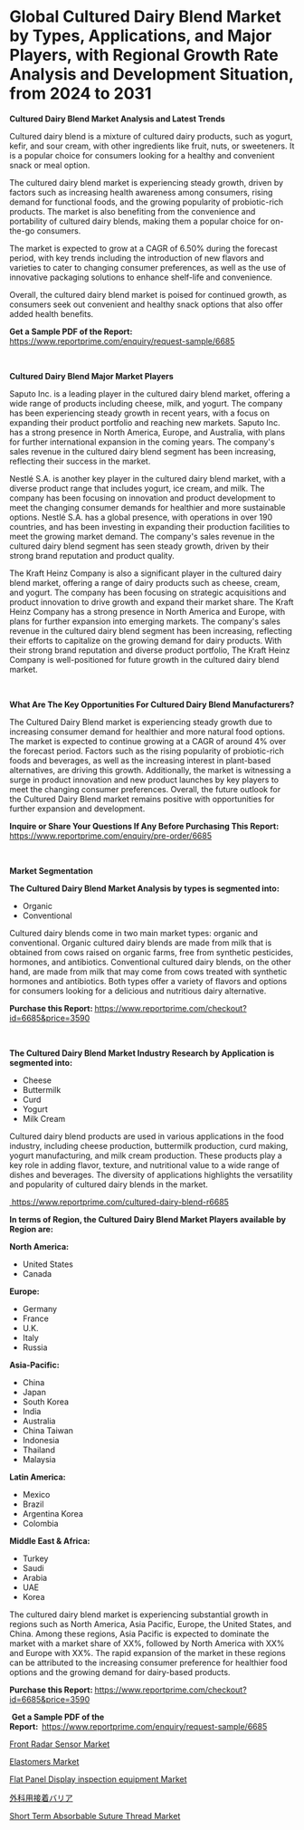 <p><h1>Global Cultured Dairy Blend Market by Types, Applications, and Major Players, with Regional Growth Rate Analysis and Development Situation, from 2024 to 2031</h1></p><p><strong>Cultured Dairy Blend Market Analysis and Latest Trends</strong></p>
<p><p>Cultured dairy blend is a mixture of cultured dairy products, such as yogurt, kefir, and sour cream, with other ingredients like fruit, nuts, or sweeteners. It is a popular choice for consumers looking for a healthy and convenient snack or meal option.</p><p>The cultured dairy blend market is experiencing steady growth, driven by factors such as increasing health awareness among consumers, rising demand for functional foods, and the growing popularity of probiotic-rich products. The market is also benefiting from the convenience and portability of cultured dairy blends, making them a popular choice for on-the-go consumers.</p><p>The market is expected to grow at a CAGR of 6.50% during the forecast period, with key trends including the introduction of new flavors and varieties to cater to changing consumer preferences, as well as the use of innovative packaging solutions to enhance shelf-life and convenience.</p><p>Overall, the cultured dairy blend market is poised for continued growth, as consumers seek out convenient and healthy snack options that also offer added health benefits.</p></p>
<p><strong>Get a Sample PDF of the Report:&nbsp;</strong> <a href="https://www.reportprime.com/enquiry/request-sample/6685">https://www.reportprime.com/enquiry/request-sample/6685</a></p>
<p>&nbsp;</p>
<p><strong>Cultured Dairy Blend Major Market Players</strong></p>
<p><p>Saputo Inc. is a leading player in the cultured dairy blend market, offering a wide range of products including cheese, milk, and yogurt. The company has been experiencing steady growth in recent years, with a focus on expanding their product portfolio and reaching new markets. Saputo Inc. has a strong presence in North America, Europe, and Australia, with plans for further international expansion in the coming years. The company's sales revenue in the cultured dairy blend segment has been increasing, reflecting their success in the market.</p><p>Nestlé S.A. is another key player in the cultured dairy blend market, with a diverse product range that includes yogurt, ice cream, and milk. The company has been focusing on innovation and product development to meet the changing consumer demands for healthier and more sustainable options. Nestlé S.A. has a global presence, with operations in over 190 countries, and has been investing in expanding their production facilities to meet the growing market demand. The company's sales revenue in the cultured dairy blend segment has seen steady growth, driven by their strong brand reputation and product quality.</p><p>The Kraft Heinz Company is also a significant player in the cultured dairy blend market, offering a range of dairy products such as cheese, cream, and yogurt. The company has been focusing on strategic acquisitions and product innovation to drive growth and expand their market share. The Kraft Heinz Company has a strong presence in North America and Europe, with plans for further expansion into emerging markets. The company's sales revenue in the cultured dairy blend segment has been increasing, reflecting their efforts to capitalize on the growing demand for dairy products. With their strong brand reputation and diverse product portfolio, The Kraft Heinz Company is well-positioned for future growth in the cultured dairy blend market.</p></p>
<p>&nbsp;</p>
<p><strong>What Are The Key Opportunities For Cultured Dairy Blend Manufacturers?</strong></p>
<p><p>The Cultured Dairy Blend market is experiencing steady growth due to increasing consumer demand for healthier and more natural food options. The market is expected to continue growing at a CAGR of around 4% over the forecast period. Factors such as the rising popularity of probiotic-rich foods and beverages, as well as the increasing interest in plant-based alternatives, are driving this growth. Additionally, the market is witnessing a surge in product innovation and new product launches by key players to meet the changing consumer preferences. Overall, the future outlook for the Cultured Dairy Blend market remains positive with opportunities for further expansion and development.</p></p>
<p><strong>Inquire or Share Your Questions If Any Before Purchasing This Report:</strong> <a href="https://www.reportprime.com/enquiry/pre-order/6685">https://www.reportprime.com/enquiry/pre-order/6685</a></p>
<p>&nbsp;</p>
<p><strong>Market Segmentation</strong></p>
<p><strong>The Cultured Dairy Blend Market Analysis by types is segmented into:</strong></p>
<p><ul><li>Organic</li><li>Conventional</li></ul></p>
<p><p>Cultured dairy blends come in two main market types: organic and conventional. Organic cultured dairy blends are made from milk that is obtained from cows raised on organic farms, free from synthetic pesticides, hormones, and antibiotics. Conventional cultured dairy blends, on the other hand, are made from milk that may come from cows treated with synthetic hormones and antibiotics. Both types offer a variety of flavors and options for consumers looking for a delicious and nutritious dairy alternative.</p></p>
<p><strong>Purchase this Report:&nbsp;</strong><a href="https://www.reportprime.com/checkout?id=6685&price=3590">https://www.reportprime.com/checkout?id=6685&price=3590</a></p>
<p>&nbsp;</p>
<p><strong>The Cultured Dairy Blend Market Industry Research by Application is segmented into:</strong></p>
<p><ul><li>Cheese</li><li>Buttermilk</li><li>Curd</li><li>Yogurt</li><li>Milk Cream</li></ul></p>
<p><p>Cultured dairy blend products are used in various applications in the food industry, including cheese production, buttermilk production, curd making, yogurt manufacturing, and milk cream production. These products play a key role in adding flavor, texture, and nutritional value to a wide range of dishes and beverages. The diversity of applications highlights the versatility and popularity of cultured dairy blends in the market.</p></p>
<p><a href="https://www.reportprime.com/cultured-dairy-blend-r6685">&nbsp;https://www.reportprime.com/cultured-dairy-blend-r6685</a></p>
<p><strong>In terms of Region, the Cultured Dairy Blend Market Players available by Region are:</strong></p>
<p>
    <p> <strong> North America: </strong>
        <ul>
            <li>United States</li>
            <li>Canada</li>
        </ul>
        </p> 
    <p> <strong> Europe: </strong>
        <ul>
            <li>Germany</li>
            <li>France</li>
            <li>U.K.</li>
            <li>Italy</li>
            <li>Russia</li>
        </ul>
        </p> 
    <p> <strong> Asia-Pacific: </strong>
        <ul>
            <li>China</li>
            <li>Japan</li>
            <li>South Korea</li>
            <li>India</li>
            <li>Australia</li>
            <li>China Taiwan</li>
            <li>Indonesia</li>
            <li>Thailand</li>
            <li>Malaysia</li>
        </ul>
        </p> 
    <p> <strong> Latin America: </strong>
        <ul>
            <li>Mexico</li>
            <li>Brazil</li>
            <li>Argentina Korea</li>
            <li>Colombia</li>
        </ul>
        </p> 
    <p> <strong> Middle East & Africa: </strong>
        <ul>
            <li>Turkey</li>
            <li>Saudi</li>
            <li>Arabia</li>
            <li>UAE</li>
            <li>Korea</li>
        </ul>
    </p>
    </p>
<p><p>The cultured dairy blend market is experiencing substantial growth in regions such as North America, Asia Pacific, Europe, the United States, and China. Among these regions, Asia Pacific is expected to dominate the market with a market share of XX%, followed by North America with XX% and Europe with XX%. The rapid expansion of the market in these regions can be attributed to the increasing consumer preference for healthier food options and the growing demand for dairy-based products.</p></p>
<p><strong>Purchase this Report: </strong><a href="https://www.reportprime.com/checkout?id=6685&price=3590">https://www.reportprime.com/checkout?id=6685&price=3590</a></p>
<p>&nbsp;<strong>Get a Sample PDF of the Report:&nbsp;&nbsp;</strong><a href="https://www.reportprime.com/enquiry/request-sample/6685">https://www.reportprime.com/enquiry/request-sample/6685</a></p>
<p><strong></strong></p>
<p><p><a href="https://www.linkedin.com/pulse/front-radar-sensor-market-offer-valuable-insights-size-share-zcioe?trackingId=tQbYoD7IzQ9rmZlOWoc%2Fmw%3D%3D">Front Radar Sensor Market</a></p><p><a href="https://unruly-ladybug-44b.notion.site/Elastomers-Market-Offer-Valuable-Insights-into-Market-Size-Market-Share-Market-Trends-and-Project-71d141469083463c9ab86e1bb60bc3e0">Elastomers Market</a></p><p><a href="https://view.publitas.com/reportprime-1/flat-panel-display-inspection-equipment-market-research-report-provides-thorough-industry-overview-which-offers-an-in-depth-analysis-of-product-trends-and-new-market-divisions/">Flat Panel Display inspection equipment Market</a></p><p><a href="https://medium.com/@trevawiszk20231/%E6%89%8B%E8%A1%93%E7%94%A8%E7%B2%98%E7%9D%80%E3%83%90%E3%83%AA%E3%82%A2%E5%B8%82%E5%A0%B4%E5%B1%95%E6%9C%9B-%E6%A5%AD%E7%95%8C%E3%81%AE%E6%A6%82%E8%A6%81%E3%81%A8%E4%BA%88%E6%B8%AC-2024%E5%B9%B4%E3%81%8B%E3%82%892031%E5%B9%B4-203afd358d20">外科用接着バリア</a></p><p><a href="https://www.linkedin.com/pulse/short-term-absorbable-suture-thread-market-analysis-size-bvsre?trackingId=6iol%2Bfwp%2F%2F%2B5tmEmFVS50g%3D%3D">Short Term Absorbable Suture Thread Market</a></p></p>